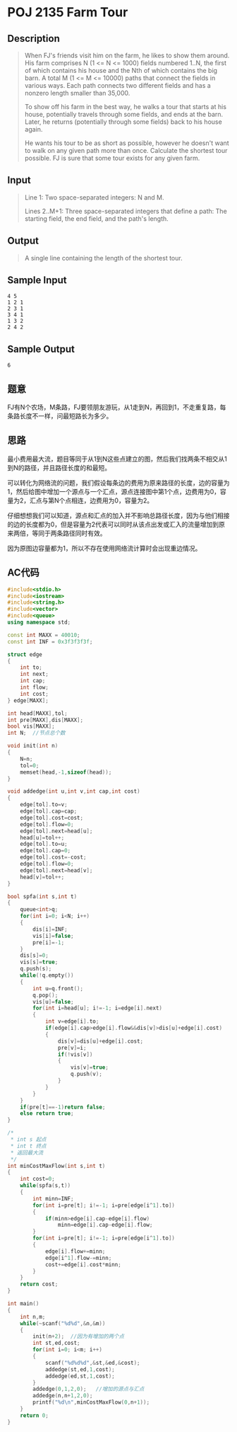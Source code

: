 # **POJ 2135 Farm Tour**

## **Description**

> When FJ's friends visit him on the farm, he likes to show them around. His farm comprises N (1 <= N <= 1000) fields numbered 1..N, the first of which contains his house and the Nth of which contains the big barn.  A total M (1 <= M <= 10000) paths that connect the fields in various ways. Each path connects two different fields and has a nonzero length smaller than 35,000. 
>
> To show off his farm in the best way, he walks a tour that starts at his house, potentially travels through some fields, and ends at the barn.  Later, he returns (potentially through some fields) back to his house again. 
>
> He wants his tour to be as short as possible, however he doesn't want to walk on any given path more than once. Calculate the shortest tour possible.  FJ is sure that some tour exists for any given farm.



## **Input**

> Line 1: Two space-separated integers: N and M. 
>
> Lines 2..M+1: Three space-separated integers that define a path: The starting field, the end field, and the path's length. 


## **Output**

> A single line containing the length of the shortest tour. 



## **Sample Input**

    4 5
    1 2 1
    2 3 1
    3 4 1
    1 3 2
    2 4 2



## **Sample Output**

	6


## **题意**

FJ有N个农场，M条路，FJ要领朋友游玩，从1走到N，再回到1，不走重复路，每条路长度不一样，问最短路长为多少。



## **思路**

最小费用最大流，题目等同于从1到N这些点建立的图，然后我们找两条不相交从1到N的路径，并且路径长度的和最短。

可以转化为网络流的问题，我们假设每条边的费用为原来路径的长度，边的容量为1，然后给图中增加一个源点与一个汇点，源点连接图中第1个点，边费用为0，容量为2，汇点与第N个点相连，边费用为0，容量为2。

仔细想想我们可以知道，源点和汇点的加入并不影响总路径长度，因为与他们相接的边的长度都为0，但是容量为2代表可以同时从该点出发或汇入的流量增加到原来两倍，等同于两条路径同时有效。

因为原图边容量都为1，所以不存在使用网络流计算时会出现重边情况。



## **AC代码**

```cpp
#include<stdio.h>
#include<iostream>
#include<string.h>
#include<vector>
#include<queue>
using namespace std;

const int MAXX = 40010;
const int INF = 0x3f3f3f3f;

struct edge
{
    int to;
    int next;
    int cap;
    int flow;
    int cost;
} edge[MAXX];

int head[MAXX],tol;
int pre[MAXX],dis[MAXX];
bool vis[MAXX];
int N;  //节点总个数

void init(int n)
{
    N=n;
    tol=0;
    memset(head,-1,sizeof(head));
}

void addedge(int u,int v,int cap,int cost)
{
    edge[tol].to=v;
    edge[tol].cap=cap;
    edge[tol].cost=cost;
    edge[tol].flow=0;
    edge[tol].next=head[u];
    head[u]=tol++;
    edge[tol].to=u;
    edge[tol].cap=0;
    edge[tol].cost=-cost;
    edge[tol].flow=0;
    edge[tol].next=head[v];
    head[v]=tol++;
}

bool spfa(int s,int t)
{
    queue<int>q;
    for(int i=0; i<N; i++)
    {
        dis[i]=INF;
        vis[i]=false;
        pre[i]=-1;
    }
    dis[s]=0;
    vis[s]=true;
    q.push(s);
    while(!q.empty())
    {
        int u=q.front();
        q.pop();
        vis[u]=false;
        for(int i=head[u]; i!=-1; i=edge[i].next)
        {
            int v=edge[i].to;
            if(edge[i].cap>edge[i].flow&&dis[v]>dis[u]+edge[i].cost)
            {
                dis[v]=dis[u]+edge[i].cost;
                pre[v]=i;
                if(!vis[v])
                {
                    vis[v]=true;
                    q.push(v);
                }
            }
        }
    }
    if(pre[t]==-1)return false;
    else return true;
}

/*
 * int s 起点
 * int t 终点
 * 返回最大流
 */
int minCostMaxFlow(int s,int t)
{
    int cost=0;
    while(spfa(s,t))
    {
        int minn=INF;
        for(int i=pre[t]; i!=-1; i=pre[edge[i^1].to])
        {
            if(minn>edge[i].cap-edge[i].flow)
                minn=edge[i].cap-edge[i].flow;
        }
        for(int i=pre[t]; i!=-1; i=pre[edge[i^1].to])
        {
            edge[i].flow+=minn;
            edge[i^1].flow-=minn;
            cost+=edge[i].cost*minn;
        }
    }
    return cost;
}

int main()
{
    int n,m;
    while(~scanf("%d%d",&n,&m))
    {
        init(n+2);  //因为有增加的两个点
        int st,ed,cost;
        for(int i=0; i<m; i++)
        {
            scanf("%d%d%d",&st,&ed,&cost);
            addedge(st,ed,1,cost);
            addedge(ed,st,1,cost);
        }
        addedge(0,1,2,0);   //增加的源点与汇点
        addedge(n,n+1,2,0);
        printf("%d\n",minCostMaxFlow(0,n+1));
    }
    return 0;
}
```

